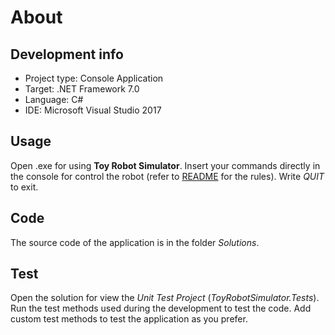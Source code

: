 About
===================

Development info
------------

- Project type: Console Application
- Target: .NET Framework 7.0
- Language: C#
- IDE: Microsoft Visual Studio 2017 

Usage
------------

Open .exe for using **Toy Robot Simulator**.
Insert your commands directly in the console for control the robot (refer to [README](README.md) for the rules).
Write *QUIT* to exit.

Code
------------

The source code of the application is in the folder *Solutions*.

Test
------------

Open the solution for view the *Unit Test Project* (*ToyRobotSimulator.Tests*).
Run the test methods used during the development to test the code.
Add custom test methods to test the application as you prefer.

